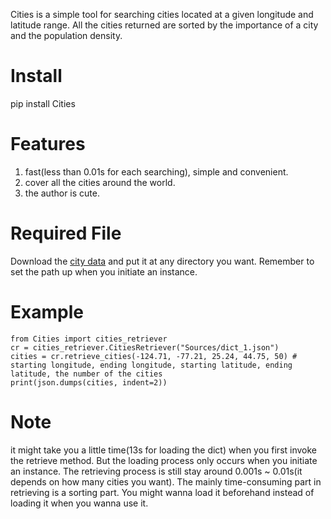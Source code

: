 
Cities is a simple tool for searching cities located at a given longitude and latitude range. All the cities returned are sorted by the importance of a city and the population density.

# Install
pip install Cities

# Features
1. fast(less than 0.01s for each searching), simple and convenient.
2. cover all the cities around the world.
3. the author is cute.

# Required File
Download  the [city data](https://pan.baidu.com/s/1EPkpZH2pFFR3USGJ5e_gDA) and put it at any directory you want. Remember to set the path up when you initiate an instance.

# Example
```
from Cities import cities_retriever
cr = cities_retriever.CitiesRetriever("Sources/dict_1.json")
cities = cr.retrieve_cities(-124.71, -77.21, 25.24, 44.75, 50) # starting longitude, ending longitude, starting latitude, ending latitude, the number of the cities 
print(json.dumps(cities, indent=2))
```
# Note
it might take you a little time(13s for loading the dict) when you first invoke the retrieve method. But the loading process only occurs when you initiate an instance. The retrieving process is still stay around 0.001s ~ 0.01s(it depends on how many cities you want). The mainly time-consuming part in retrieving is a sorting part. You might wanna load it beforehand instead of loading it when you wanna use it.